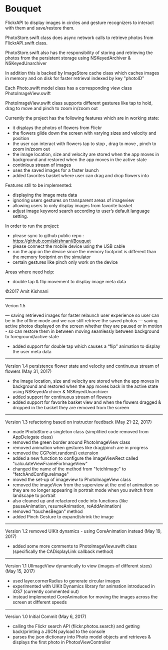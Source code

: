 # Bouquet
FlickrAPI to display images in circles and gesture recognizers to interact with them and save/restore them.

PhotoStore.swift class does async network calls to retrieve photos from FlickrAPI.swift class.

PhotoStore.swift also has the responsibility of storing and retrieving the photos from the persistent storage using NSKeyedArchiver & NSKeyedUnarchiver

In addition this is backed by ImageStore cache class which caches images in memory and on disk for faster retrieval indexed by key "photoID"

Each Photo.swift model class has a corresponding view class PhotoImageView.swift

PhotoImageView.swift class supports different gestures like tap to hold, drag to move and pinch to zoom in/zoom out

Currently the project has the following features which are in working state:

-   it displays the photos of flowers from Flickr
-   the flowers glide down the screen with varying sizes and velocity and position
-   the user can interact with flowers tap to stop , drag to move , pinch to zoom in/zoom out
-   the image location, size and velocity are stored when the app moves in background and restored when the app moves in the active state
-   continious stream of images
-   uses the saved images for a faster launch
-   added favorites basket where user can drag and drop flowers into

Features still to be implemented:

-   displaying the image meta data
-   ignoring users gestures on transparent areas of imageview
-   allowing users to only display images from favorite basket
-   adjust image keyword search according to user’s default language setting.

In order to run the project:

-   please sync to github public repo : https://github.com/akishnani/Bouquet
-   please connect the mobile device using the USB cable
-   run the app on the device since the memory footprint is different than the memory footprint on the simulator
-   certain gestures like pinch only work on the device

Areas where need help:

-   double tap & flip movement to display image meta data


©2017 Amit Kishnani

-----
Verion 1.5

—   saving retrieved images for faster relaunch user experience so user can be in the offline mode and we can still retrieve the saved photos
—   saving active photos displayed on the screen whether they are paused or in motion - so can restore them in between moving seamlessly between background to foreground/active state
-   added support for double tap which causes a “flip” animation to display the user meta data

-----

Version 1.4 persistence flower state and velocity and continuous stream of flowers (May 31, 2017)

-   the image location, size and velocity are stored when the app moves in background and restored when the app moves back in the active state using NSKeyedArchiver & NSKeyedUnarchiver
-   added support for continuous stream of flowers
-   added support for favorite basket view and when the flowers dragged & dropped in the basket they are removed from the screen

-----

Version 1.3 refactoring based on instructor feedback (May 21-22, 2017)

-    made PhotoStore a singleton class (simplified code removed from AppDelegate class)
-    removed the green border around PhotoImageView class
-    removed animation when gestures like drag/pinch are in progress
-    removed the CGPoint.random() extension
-    added a new function to configure the imageViewRect called "calculateViewFrameForImageView"
-    changed the name of the method from "fetchImage" to "fetchAndConfigureImage"
-    moved the set-up of imageview to PhotoImageView class
-    removed the imageView from the superview at the end of animation so they are no longer appearing in portrait mode when you switch from landscape to portrait
-    also cleaned up and refactored code into functions (like pauseAnimation, resumeAnimation, reAddAnimation)
-   removed "touchesBegan" method
-    added Pinch Gesture to expand/shrink the image

-----

Version 1.2 removed UIKit dynamics - using CoreAnimation instead (May 19, 2017)

-   added some more comments to PhotoImageView.swift class (specifically the CADisplayLink callback method)

-----


Version 1.1 UIImageView dynamically to view (images of different sizes) (May 15, 2017)

-   used layer.cornerRadius to generate circular images
-   experimented with UIKit Dynamics library for animation introduced in iOS7 (currently commented out)
-   instead implemented CoreAnimation for moving the images across the screen at different speeds

-----


Version 1.0 Initial Commit (May 6, 2017)

-   calling the Flickr search API (flickr.photos.search) and getting back/printing a JSON payload to the console
-   parses the json dictionary into Photo model objects and retrieves & displays the first photo in PhotosViewController
